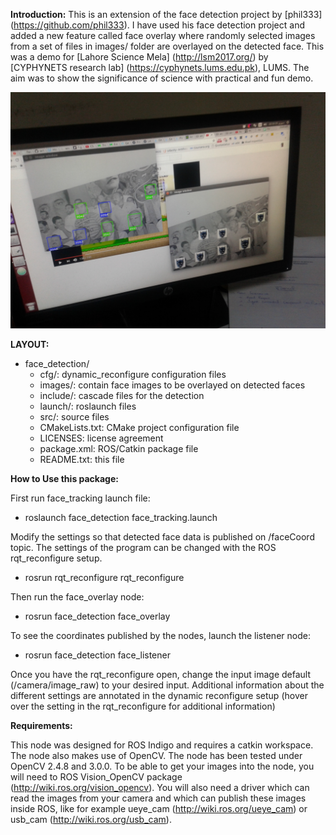 **Introduction:**
This is an extension of the face detection project by [phil333] (https://github.com/phil333). I have used his face detection project and added a new feature called face overlay where randomly selected images from a set of files in images/ folder are overlayed on the detected face. This was a demo for [Lahore Science Mela] (http://lsm2017.org/) by [CYPHYNETS research lab] (https://cyphynets.lums.edu.pk), LUMS. The aim was to show the significance of science with practical and fun demo.

![image1](/output/face_overlay_pti.jpg?raw=true "Detect face and overlay a batman mask.")

**LAYOUT:**
- face_detection/
  - cfg/:                 dynamic_reconfigure configuration files
  - images/:              contain face images to be overlayed on detected faces
  - include/:             cascade files for the detection
  - launch/:              roslaunch files
  - src/:                 source files
  - CMakeLists.txt:       CMake project configuration file
  - LICENSES:             license agreement
  - package.xml:          ROS/Catkin package file
  - README.txt:           this file

**How to Use this package:**

First run face_tracking launch file:
  - roslaunch face_detection face_tracking.launch
  
Modify the settings so that detected face data is published on /faceCoord topic. The settings of the program can be changed with the ROS rqt_reconfigure setup.
  - rosrun rqt_reconfigure rqt_reconfigure
  
Then run the face_overlay node:
  - rosrun face_detection face_overlay

To see the coordinates published by the nodes, launch the listener node:
  - rosrun face_detection face_listener


Once you have the rqt_reconfigure open, change the input image default
(/camera/image_raw) to your desired input. Additional information about the
different settings are annotated in the dynamic reconfigure setup (hover over
the setting in the rqt_reconfigure for additional information)


**Requirements:**

This node was designed for ROS Indigo and requires a catkin workspace. The node
also makes use of OpenCV. The node has been tested under OpenCV 2.4.8 and 3.0.0.
To be able to get your images into the node, you will need to ROS Vision_OpenCV
package (http://wiki.ros.org/vision_opencv). You will also need a driver which
can read the images from your camera and which can publish these images inside
ROS, like for example ueye_cam (http://wiki.ros.org/ueye_cam) or usb_cam
(http://wiki.ros.org/usb_cam).
